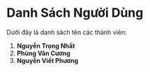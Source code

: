 # Danh Sách Người Dùng

Dưới đây là danh sách tên các thành viên:

1. **Nguyễn Trọng Nhất**
2. **Phùng Văn Cương**
3. **Nguyễn Viết Phương**
